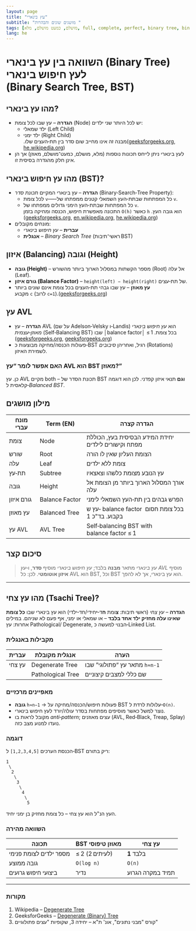 ```yaml
---
layout: page
title: "עץ בינארי"
subtitle: "מושגים שונים והבהרות "
tags: [מושלם, כמעט מושלם, מלא, full, complete, perfect, binary tree, binnode]
lang: he
---
```



# השוואה בין עץ בינארי (Binary Tree) לעץ חיפוש בינארי (Binary Search Tree, BST)

## מהו עץ בינארי?

- **הגדרה** – עץ שבו לכל צומת (Node) יש לכל היותר שני ילדים:
  - ילד שמאלי (Left Child)
  - ילד ימני (Right Child)\
    מבנה זה אינו מחייב שום סדר בין תת‑העצים שלו.‏([geeksforgeeks.org](https://www.geeksforgeeks.org/dsa/binary-tree-data-structure/?utm_source=chatgpt.com), [he.wikipedia.org](https://he.wikipedia.org/wiki/%D7%A2%D7%A5_%D7%91%D7%99%D7%A0%D7%90%D7%A8%D7%99?utm_source=chatgpt.com))
- לעץ בינארי ניתן לייחס תכונות נוספות (מלא, מושלם, כמעט־מושלם, מאוזן) אך הן אינן חלק מהגדרה בסיסית זו.

## מהו עץ חיפוש בינארי (BST)?

- **הגדרה** – עץ בינארי המקיים *תכונת סדר* (Binary‑Search‑Tree Property):
  - לכל צומת `v`‑―‑כל המפתחות שבתת‑העץ השמאלי קטנים ממפתחו של `v`.
  - כל המפתחות שבתת‑העץ הימני גדולים ממפתחו של `v`.\
    התכונה מאפשרת חיפוש, הכנסה ומחיקה בזמן `O(h)` כאשר `h` הוא גובה העץ.‏([geeksforgeeks.org](https://www.geeksforgeeks.org/dsa/binary-search-tree-data-structure/?utm_source=chatgpt.com), [en.wikipedia.org](https://en.wikipedia.org/wiki/Binary_search_tree?utm_source=chatgpt.com), [he.wikipedia.org](https://he.wikipedia.org/wiki/%D7%A2%D7%A5_%D7%97%D7%99%D7%A4%D7%95%D7%A9?utm_source=chatgpt.com))
- מונחים מקובלים:
  - **עברית** – *עץ חיפוש בינארי*
  - **אנגלית** – *Binary Search Tree* (ראשי־תיבות BST)

## איזון (Balancing) וגובה (Height)

- **גובה (Height)** – מספר הקשתות במסלול הארוך ביותר מהשורש (Root) אל עלה (Leaf).
- **גורם איזון (Balance Factor)** – `height(left) − height(right)` של תת‑עצים.
- **עץ מאוזן** – עץ שבו גבהי תת‑העצים בכל צומת אינם שונים ביותר מקבוע `c` (לרוב `c=1`).‏([geeksforgeeks.org](https://www.geeksforgeeks.org/balanced-binary-tree/?utm_source=chatgpt.com))

## עץ AVL

- **הגדרה** – עץ AVL (על שם Adelson‑Velsky ו‑Landis) הוא *עץ חיפוש בינארי מאוזן‐עצמית* (Self‑Balancing BST) שבו │balance factor│ ≤ 1 בכל צומת.‏([geeksforgeeks.org](https://www.geeksforgeeks.org/dsa/introduction-to-avl-tree/?utm_source=chatgpt.com), [geeksforgeeks.org](https://www.geeksforgeeks.org/balanced-binary-tree/?utm_source=chatgpt.com))
- פעולות הכנסה/מחיקה מבוצעות כ‑BST רגיל, ואחריהן *סיבובים* (Rotations) לשמירת האיזון.

### האם אפשר לומר “עץ AVL הוא BST מאוזן?”

כן. עץ AVL מקיים both – תכונת הסדר של BST **וגם** תנאי איזון קפדני. לכן הוא דוגמה קלאסית ל‑*Balanced BST*.

## מילון מושגים

| מונח עברי  | Term (EN)      | הגדרה קצרה                                                                           |
| ---------- | -------------- | ------------------------------------------------------------------------------------ |
| צומת       | Node           | יחידת המידע הבסיסית בעץ, הכוללת מפתח וקישורים לילדים                                       |
| שורש       | Root           | הצומת העליון שאין לו הורה                                                                  |
| עלה        | Leaf           | צומת ללא ילדים                                                                             |
| תת‑עץ      | Subtree        | עץ הנובע מצומת כלשהו וצאצאיו                                                             |
| גובה       | Height         | אורך המסלול הארוך ביותר מן הצומת אל עלה                                                    |
| גורם איזון | Balance Factor | הפרש גבהים בין תת‑העץ השמאלי לימני                                                        |
| עץ מאוזן   | Balanced Tree  | עץ ש‑  balance factor   בכל צומת חסום בקבוע. בד"כ 1 |
| עץ AVL     | AVL Tree       | Self‑balancing BST with  balance factor  ≤ 1                  |

## סיכום קצר

> *עץ בינארי* מתאר **מבנה** בלבד; *עץ חיפוש בינארי* מוסיף **סדר**, ו‑*עץ AVL* מוסיף **איזון אוטומטי**. לכן: כל AVL הוא BST, וכל BST הוא עץ בינארי, אך לא להפך.

---

## מהו עץ צחי (Tsachi Tree)?

**הגדרה** – *עץ צחי* (ראשי תיבות: **צ**ומת **ח**ד‑**י**חידי/חד‑ילדי) הוא עץ בינארי שבו **כל צומת שאינו עלה מחזיק ילד אחד בלבד** – או שמאלי או ימני, אף פעם לא שניהם.  במילים אחרות: עץ Pathological/ Degenerate, הבנוי למעשה כ‑Linked List.

### מקבילות באנגלית

| עברית  | אנגלית מקובלת     | הערה                          |
| ------ | ----------------- | ----------------------------- |
| עץ צחי | Degenerate Tree   | מתאר עץ “פתולוגי” שבו `h≈n-1` |
|        | Pathological Tree | שם כללי למצבים קיצוניים       |

### מאפיינים מרכזיים

- **גובה** `h≈n−1`  → פעולות חיפוש/הכנסה/מחיקה על BST עלולות לרדת ל‑`O(n)`.
- נוצר למשל כאשר מוסיפים מפתחות בסדר עולה/יורד לעץ חיפוש בינארי.
- מקובל לראות בו *anti‑pattern*; עצים מאוזנים (AVL, Red‑Black, Treap, Splay) נועדו למנוע מצב כזה.

### דוגמה

הכנסת הערכים `[1,2,3,4,5]` ל‑BST ריק בתורם:

```
1
 \
  2
   \
    3
     \
      4
       \
        5
```

העץ הנ"ל הוא עץ צחי – כל צומת מחזיק בן ימני יחיד.

### השוואה מהירה

| תכונה                  | BST מאוזן טיפוסי | עץ צחי           |
| ---------------------- | ---------------- | ---------------- |
| מספר ילדים לצומת פנימי | ≤ 2 (לעיתים 2)   | **1** בלבד       |
| גובה ממוצע             | `O(log n)`       | `O(n)`           |
| ביצועי חיפוש גרועים    | נדיר             | תמיד במקרה הגרוע |

---

### מקורות

1. Wikipedia – [Degenerate Tree](https://en.wikipedia.org/wiki/Degenerate_tree?utm_source=chatgpt.com)
2. GeeksforGeeks – [Degenerate (Binary) Tree](https://www.geeksforgeeks.org/degenerate-binary-tree/?utm_source=chatgpt.com)
3. קורס "מבני נתונים", אונ' ת"א – יחידה 3, שקופיות "עצים פתולוגיים"

